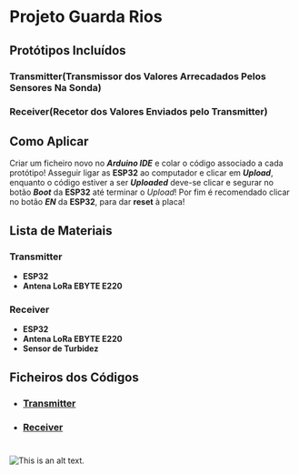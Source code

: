 # Projeto Guarda Rios

## Protótipos Incluídos

### Transmitter(Transmissor dos Valores Arrecadados Pelos Sensores Na Sonda)
### Receiver(Recetor dos Valores Enviados pelo Transmitter)

## Como Aplicar

Criar um ficheiro novo no ***Arduino IDE*** e colar o código associado a cada protótipo!
Asseguir ligar as **ESP32** ao computador e clicar em ***Upload***, enquanto o código estiver a ser ***Uploaded*** deve-se clicar e segurar no botão ***Boot*** da **ESP32** até terminar o *Upload*! 
Por fim é recomendado clicar no botão ***EN*** da **ESP32**, para dar **reset** à placa!

## Lista de Materiais

### Transmitter

* **ESP32**
* **Antena LoRa EBYTE E220**

### Receiver

* **ESP32**
* **Antena LoRa EBYTE E220**
* **Sensor de Turbidez**

## Ficheiros dos Códigos

* ### [Transmitter](https://github.com/Projeto-Guarda-Rios/Prototipo-Receiver_Transmitter/blob/main/PGR-Transmitter.ino)
* ### [Receiver](https://github.com/Projeto-Guarda-Rios/Prototipo-Receiver_Transmitter/blob/main/PGR-Receiver.ino)


#

![This is an alt text.](https://guarda-rios.pt/wp-content/uploads/2024/04/guarda_rios-removebg-preview-10.png)
